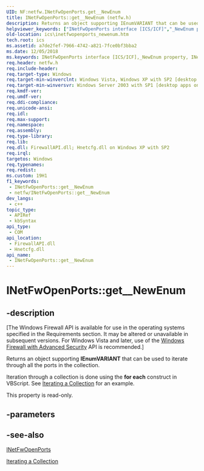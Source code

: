 ```yaml
---
UID: NF:netfw.INetFwOpenPorts.get__NewEnum
title: INetFwOpenPorts::get__NewEnum (netfw.h)
description: Returns an object supporting IEnumVARIANT that can be used to iterate through all the ports in the collection.
helpviewer_keywords: ["INetFwOpenPorts interface [ICS/ICF]","_NewEnum property","INetFwOpenPorts._NewEnum","INetFwOpenPorts.get__NewEnum","INetFwOpenPorts::_NewEnum","INetFwOpenPorts::get__NewEnum","_NewEnum property [ICS/ICF]","_NewEnum property [ICS/ICF]","INetFwOpenPorts interface","get__NewEnum","ics.inetfwopenports_newenum","netfw/INetFwOpenPorts::_NewEnum","netfw/INetFwOpenPorts::get__NewEnum"]
old-location: ics\inetfwopenports_newenum.htm
tech.root: ics
ms.assetid: a7de2fef-7966-4742-a821-7fce0bf3bba2
ms.date: 12/05/2018
ms.keywords: INetFwOpenPorts interface [ICS/ICF],_NewEnum property, INetFwOpenPorts._NewEnum, INetFwOpenPorts.get__NewEnum, INetFwOpenPorts::_NewEnum, INetFwOpenPorts::get__NewEnum, _NewEnum property [ICS/ICF], _NewEnum property [ICS/ICF],INetFwOpenPorts interface, get__NewEnum, ics.inetfwopenports_newenum, netfw/INetFwOpenPorts::_NewEnum, netfw/INetFwOpenPorts::get__NewEnum
req.header: netfw.h
req.include-header: 
req.target-type: Windows
req.target-min-winverclnt: Windows Vista, Windows XP with SP2 [desktop apps only]
req.target-min-winversvr: Windows Server 2003 with SP1 [desktop apps only]
req.kmdf-ver: 
req.umdf-ver: 
req.ddi-compliance: 
req.unicode-ansi: 
req.idl: 
req.max-support: 
req.namespace: 
req.assembly: 
req.type-library: 
req.lib: 
req.dll: FirewallAPI.dll; Hnetcfg.dll on Windows XP with SP2
req.irql: 
targetos: Windows
req.typenames: 
req.redist: 
ms.custom: 19H1
f1_keywords:
 - INetFwOpenPorts::get__NewEnum
 - netfw/INetFwOpenPorts::get__NewEnum
dev_langs:
 - c++
topic_type:
 - APIRef
 - kbSyntax
api_type:
 - COM
api_location:
 - FirewallAPI.dll
 - Hnetcfg.dll
api_name:
 - INetFwOpenPorts::get__NewEnum
---
```


# INetFwOpenPorts::get__NewEnum


## -description

<p class="CCE_Message">[The Windows Firewall API is available for use in the operating systems specified in the Requirements section. It may be altered or unavailable in subsequent versions. For Windows Vista and later, use of the <a href="/previous-versions/windows/desktop/ics/windows-firewall-advanced-security-start-page">Windows Firewall with Advanced Security</a> API is recommended.]

Returns an object supporting <b>IEnumVARIANT</b> that can be used to iterate through all the ports in the collection.

Iteration through a collection is done using the <b>for each</b> construct in VBScript. See <a href="/previous-versions/windows/desktop/ics/iterating-a-collection">Iterating a Collection</a> for an example.

This property is read-only.

## -parameters

## -see-also

<a href="/previous-versions/windows/desktop/api/netfw/nn-netfw-inetfwopenports">INetFwOpenPorts</a>



<a href="/previous-versions/windows/desktop/ics/iterating-a-collection">Iterating a Collection</a>

